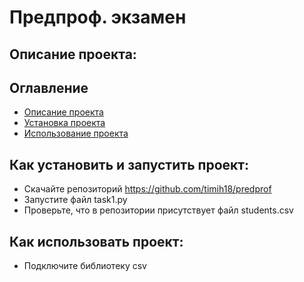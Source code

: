 # Предпроф. экзамен
## Описание проекта:
## Оглавление
 - [Описание проекта](#Описание_проекта)
 - [Установка проекта](#Как_установить_и_запустить_проект)
 - [Использование проекта](#Как_использовать_проект)
## Как установить и запустить проект:
 - Скачайте репозиторий https://github.com/timih18/predprof
 - Запустите файл task1.py
 - Проверьте, что в репозитории присутствует файл students.csv
## Как использовать проект:
 - Подключите библиотеку csv
